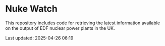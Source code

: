 # Nuke Watch

This repository includes code for retrieving the latest information available on the output of EDF nuclear power plants in the UK.

Last updated: 2025-04-26 06:19